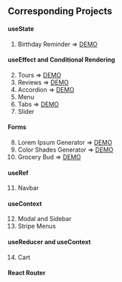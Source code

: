 ## Corresponding Projects

#### useState

1. Birthday Reminder => [DEMO](https://dog-birthday-reminder.netlify.app/)

#### useEffect and Conditional Rendering

2. Tours => [DEMO](https://tours-project.netlify.app/)
3. Reviews => [DEMO](https://reviews-vaibhav.netlify.app/)
4. Accordion => [DEMO](https://questions-card.netlify.app/)
5. Menu
6. Tabs => [DEMO](tabs-project-vaibhav.netlify.app)
7. Slider

#### Forms

8. Lorem Ipsum Generator => [DEMO](https://lorem-ipsum-generator-vaibhav.netlify.app/)
9. Color Shades Generator => [DEMO](https://shade-card-generator.netlify.app/)
10. Grocery Bud => [DEMO](https://grocery-bud-vaibhav.netlify.app/)

#### useRef

11. Navbar

#### useContext

12. Modal and Sidebar
13. Stripe Menus

#### useReducer and useContext

14. Cart

#### React Router
